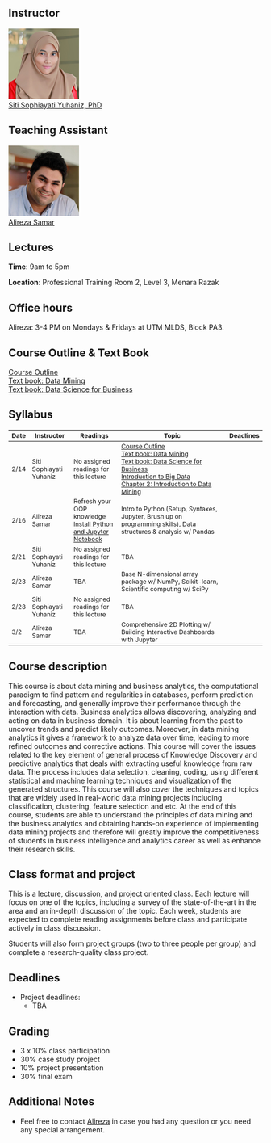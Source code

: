 ## Instructor
<div class="instructor">
  <a href="http://ais.utm.my/sophia">
  <div class="instructorphoto"><img src="sitisophiayatiyuhaniz.jpg"></div>
  <div>Siti Sophiayati Yuhaniz, PhD</div>
  </a>
</div>

## Teaching Assistant
<div class="instructor">
  <a href="http://alirezasamar.com">
  <div class="instructorphoto"><img src="alirezasamar.jpg"></div>
  <div>Alireza Samar</div>
  </a>
</div>

## Lectures
**Time**: 9am to 5pm

**Location**: Professional Training Room 2, Level 3, Menara Razak

## Office hours
Alireza: 3-4 PM on Mondays & Fridays at UTM MLDS, Block PA3.

## Course Outline & Text Book
<a href="https://drive.google.com/open?id=0ByCqHmF4VJXidE5WVTJHcktKTWs">Course Outline</a><br/><a href="https://drive.google.com/open?id=0ByCqHmF4VJXiOHVyc1dHT1ZGYWc">Text book: Data Mining</a><br/><a href="https://drive.google.com/open?id=0ByCqHmF4VJXiQXVQOEx3RDRnNFk">Text book: Data Science for Business</a>

## Syllabus

<table style="table-layout: fixed; font-size: 88%;">
  <thead>
    <tr>
      <th style="width: 5%;">Date</th>
      <th style="width: 17%;">Instructor</th>
      <th style="width: 20%;">Readings</th>
      <th style="width: 50%;">Topic</th>
      <th style="width: 8%;">Deadlines</th>
    </tr>
  </thead>
  <tbody>
    <tr>
      <td>2/14</td>
      <td>Siti Sophiayati Yuhaniz</td>
      <td>No assigned readings for this lecture</td>
      <td><a href="https://drive.google.com/open?id=0ByCqHmF4VJXidE5WVTJHcktKTWs">Course Outline</a><br/><a href="https://drive.google.com/open?id=0ByCqHmF4VJXiOHVyc1dHT1ZGYWc">Text book: Data Mining</a><br/><a href="https://drive.google.com/open?id=0ByCqHmF4VJXiQXVQOEx3RDRnNFk">Text book: Data Science for Business</a><br/><a href="https://drive.google.com/file/d/0ByCqHmF4VJXiM3pjT3RKc3E1YjQ/view?usp=sharing">Introduction to Big Data</a><br/><a href="https://drive.google.com/file/d/0ByCqHmF4VJXiWVp4Rm9sQXoxM1E/view?usp=sharing">Chapter 2: Introduction to Data Mining</a></td>
      <td></td>
    </tr>
    <tr>
      <td>2/16</td>
      <td>Alireza Samar</td>
      <td>Refresh your OOP knowledge<br/><a href="https://drive.google.com/file/d/0ByCqHmF4VJXicExfREtlaHZsSzA/view?usp=sharing">Install Python and Jupyter Notebook</a></td>
      <td>Intro to Python (Setup, Syntaxes, Jupyter, Brush up on programming skills), Data structures & analysis w/ Pandas</td>
      <td></td>
    </tr>
    <tr>
      <td>2/21</td>
      <td>Siti Sophiayati Yuhaniz</td>
      <td>No assigned readings for this lecture</td>
      <td>TBA</td>
      <td></td>
    </tr>
    <tr>
      <td>2/23</td>
      <td>Alireza Samar</td>
      <td>TBA</td>
      <td>Base N-dimensional array package w/ NumPy, Scikit-learn, Scientific computing w/ SciPy</td>
      <td></td>
    </tr>
    <tr>
      <td>2/28</td>
      <td>Siti Sophiayati Yuhaniz</td>
      <td>No assigned readings for this lecture</td>
      <td>TBA</td>
      <td></td>
    </tr>
    <tr>
      <td>3/2</td>
      <td>Alireza Samar</td>
      <td>TBA</td>
      <td>Comprehensive 2D Plotting w/ Building Interactive Dashboards with Jupyter</td>
      <td></td>
    </tr>
  </tbody>
</table>

## Course description
This course is about data mining and business analytics, the computational paradigm to find pattern and regularities in databases, perform prediction and forecasting, and generally improve their performance through the interaction with data. Business analytics allows discovering, analyzing and acting on data in business domain. It is about learning from the past to uncover trends and predict likely outcomes. Moreover, in data mining analytics it gives a framework to analyze data over time, leading to more refined outcomes and corrective actions. This course will cover the issues related to the key element of general process of Knowledge Discovery and predictive analytics that deals with extracting useful knowledge from raw data. The process includes data selection, cleaning, coding, using different statistical and machine learning techniques and visualization of the generated structures. This course will also cover the techniques and topics that are widely used in real-world data mining projects including classification, clustering, feature selection and etc.  At the end of this course, students are able to understand the principles of data mining and the business analytics and obtaining hands-on experience of implementing data mining projects and therefore will greatly improve the competitiveness of students in business intelligence and analytics career as well as enhance their research skills.

## Class format and project
This is a lecture, discussion, and project oriented class. Each lecture will focus on one of the topics, including a survey of the state-of-the-art in the area and an in-depth discussion of the topic. Each week, students are expected to complete reading assignments before class and participate actively in class discussion.

Students will also form project groups (two to three people per group) and complete a research-quality class project.

## Deadlines
* Project deadlines:
  * TBA

## Grading
* 3 x 10% class participation
* 30% case study project
* 10% project presentation
* 30% final exam

## Additional Notes
* Feel free to contact <a href="mailto:salireza5@live.utm.my">Alireza</a> in case you had any question or you need any special arrangement.
